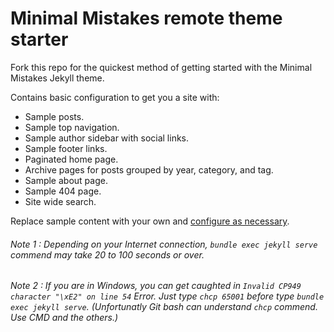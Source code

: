 # Minimal Mistakes remote theme starter

Fork this repo for the quickest method of getting started with the Minimal Mistakes Jekyll theme.

Contains basic configuration to get you a site with:

- Sample posts.
- Sample top navigation.
- Sample author sidebar with social links.
- Sample footer links.
- Paginated home page.
- Archive pages for posts grouped by year, category, and tag.
- Sample about page.
- Sample 404 page.
- Site wide search.

Replace sample content with your own and [configure as necessary](https://mmistakes.github.io/minimal-mistakes/docs/configuration/).




###### Note 1 : Depending on your Internet connection, `bundle exec jekyll serve` commend may take 20 to 100 seconds or over.
###### Note 2 : If you are in Windows, you can get caughted in ` Invalid CP949 character "\xE2" on line 54 ` Error. Just type `chcp 65001` before type `bundle exec jekyll serve`. (Unfortunatly Git bash can understand `chcp` commend. Use CMD and the others.)

